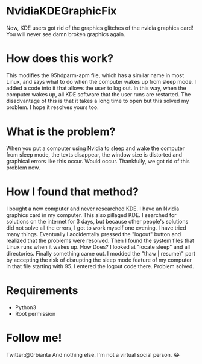 # NvidiaKDEGraphicFix
Now, KDE users got rid of the graphics glitches of the nvidia graphics card! You will never see damn broken graphics again.
# How does this work?
This modifies the 95hdparm-apm file, which has a similar name in most Linux, and says what to do when the computer wakes up from sleep mode. I added a code into it that allows the user to log out. In this way, when the computer wakes up, all KDE software that the user runs are restarted. The disadvantage of this is that it takes a long time to open but this solved my problem. I hope it resolves yours too.
# What is the problem?
When you put a computer using Nvidia to sleep and wake the computer from sleep mode, the texts disappear, the window size is distorted and graphical errors like this occur. Would occur. Thankfully, we got rid of this problem now.
# How I found that method?
I bought a new computer and never researched KDE. I have an Nvidia graphics card in my computer. This also pillaged KDE. I searched for solutions on the internet for 3 days, but because other people's solutions did not solve all the errors, I got to work myself one evening. I have tried many things. Eventually I accidentally pressed the "logout" button and realized that the problems were resolved. Then I found the system files that Linux runs when it wakes up. How Does? I looked at "locate sleep" and all directories. Finally something came out. I modded the "thaw | resume)" part by accepting the risk of disrupting the sleep mode feature of my computer in that file starting with 95. I entered the logout code there. Problem solved.
# Requirements
* Python3
* Root permission
# Follow me!
Twitter:@0rbianta
And nothing else. I'm not a virtual social person. 😂
